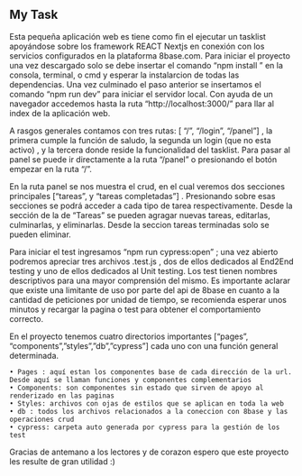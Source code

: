 <h2>My Task</h2>

<p>Esta pequeña aplicación web es tiene como fin el ejecutar un tasklist apoyándose sobre los framework REACT Nextjs en conexión con los servicios configurados en la plataforma 8base.com. Para iniciar el proyecto una vez descargado solo se debe insertar el comando “npm install ” en la consola, terminal, o cmd y esperar la instalarcion de todas las dependencias. Una vez culminado el paso anterior se insertamos el comando “npm run dev” para iniciar el servidor local. Con ayuda de un navegador accedemos hasta la ruta “http://localhost:3000/” para llar al index de la aplicación web.</p>

<p>A rasgos generales contamos con tres rutas: [ “/”, “/login”, “/panel”] , la primera cumple la función de saludo, la segunda un login (que no esta activo) , y la tercera donde reside la funcionalidad del tasklist. Para pasar al panel se puede ir directamente a la ruta “/panel” o presionando el botón empezar en la ruta “/”.</p>

<p>En la ruta panel se nos muestra el crud, en el cual veremos dos secciones principales [“tareas”, y “tareas completadas”] . Presionando sobre esas secciones se podrá acceder a cada tipo de tarea respectivamente. Desde la sección de la de “Tareas” se pueden agragar nuevas tareas, editarlas, culminarlas, y eliminarlas. Desde la seccion tareas terminadas solo se pueden eliminar.</p>

<p>Para iniciar el test ingresamos “npm run cypress:open” ; una vez abierto podremos apreciar tres archivos .test.js , dos de ellos dedicados al End2End testing y uno de ellos dedicados al Unit testing. Los test tienen nombres descriptivos para una mayor comprensión del mismo. Es importante aclarar que existe una limitante de uso por parte del api de 8base en cuanto a la cantidad de peticiones por unidad de tiempo, se recomienda esperar unos minutos y recargar la pagina o test para obtener el comportamiento correcto.</p>

<p>En el proyecto tenemos cuatro directorios importantes [“pages”, “components”,”styles”,”db”,”cypress”] cada uno con una función general determinada.</p>

    • Pages : aquí estan los componentes base de cada dirección de la url. Desde aquí se llaman funciones y componentes complementarios
    • Components: son componentes sin estado que sirven de apoyo al renderizado en las paginas
    • Styles: archivos con ojas de estilos que se aplican en toda la web
    • db : todos los archivos relacionados a la coneccion con 8base y las operaciones crud
    • cypress: carpeta auto generada por cypress para la gestión de los test

<p>Gracias de antemano a los lectores y de corazon espero que este proyecto les resulte de gran utilidad :)</p>
